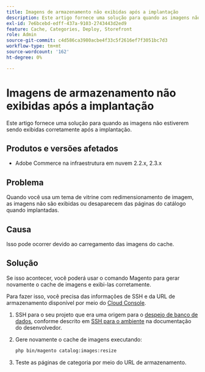 ```yaml
---
title: Imagens de armazenamento não exibidas após a implantação
description: Este artigo fornece uma solução para quando as imagens não estiverem sendo exibidas corretamente após a implantação.
exl-id: 7e6bcebd-edff-437a-9103-2743443d2ed9
feature: Cache, Categories, Deploy, Storefront
role: Admin
source-git-commit: c4d586ca3980acbe4f33c5f2616ef7f3051bc7d3
workflow-type: tm+mt
source-wordcount: '162'
ht-degree: 0%

---
```


# Imagens de armazenamento não exibidas após a implantação

Este artigo fornece uma solução para quando as imagens não estiverem sendo exibidas corretamente após a implantação.

## Produtos e versões afetados

* Adobe Commerce na infraestrutura em nuvem 2.2.x, 2.3.x

## Problema

Quando você usa um tema de vitrine com redimensionamento de imagem, as imagens não são exibidas ou desaparecem das páginas do catálogo quando implantadas.

## Causa

Isso pode ocorrer devido ao carregamento das imagens do cache.

## Solução

Se isso acontecer, você poderá usar o comando Magento para gerar novamente o cache de imagens e exibi-las corretamente.

Para fazer isso, você precisa das informações de SSH e da URL de armazenamento disponível por meio do [Cloud Console](https://experienceleague.adobe.com/docs/commerce-cloud-service/user-guide/project/overview.html).

1. SSH para o seu projeto que era uma origem para o [despejo de banco de dados](/help/how-to/general/create-database-dump-on-cloud.md), conforme descrito em [SSH para o ambiente](https://devdocs.magento.com/guides/v2.3/cloud/env/environments-ssh.html#ssh) na documentação do desenvolvedor.
1. Gere novamente o cache de imagens executando:

   ```bash
   php bin/magento catalog:images:resize
   ```

1. Teste as páginas de categoria por meio do URL de armazenamento.
